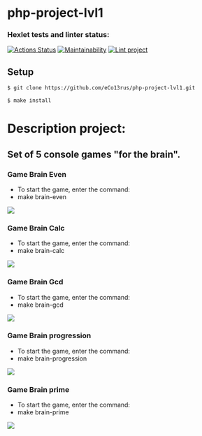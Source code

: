 # php-project-lvl1


### Hexlet tests and linter status:
[![Actions Status](https://github.com/eCo13rus/php-project-lvl1/workflows/hexlet-check/badge.svg)](https://github.com/eCo13rus/php-project-lvl1/actions)
[![Maintainability](https://api.codeclimate.com/v1/badges/d4584929471fc16f22b4/maintainability)](https://codeclimate.com/github/eCo13rus/php-project-lvl1/maintainability)
[![Lint project](https://github.com/AslanAV/php-project-lvl1/actions/workflows/Lint%20project.yml/badge.svg)](https://github.com/AslanAV/php-project-lvl1/actions/workflows/Lint%20project.yml)

## Setup

```sh
$ git clone https://github.com/eCo13rus/php-project-lvl1.git

$ make install
```
# Description project:

## Set of 5 console games "for the brain".

### Game Brain Even
- To start the game, enter the command:
- make brain-even

<a href="https://asciinema.org/a/aZQDLdmj2BKL5nXwAeSMVlj6m" target="_blank"><img src="https://asciinema.org/a/aZQDLdmj2BKL5nXwAeSMVlj6m.svg" /></a>

### Game Brain Calc
- To start the game, enter the command:
- make brain-calc

<a href="https://asciinema.org/a/aO7GMOPwGerIeT72lZ36RoPAq" target="_blank"><img src="https://asciinema.org/a/aO7GMOPwGerIeT72lZ36RoPAq.svg" /></a>

### Game Brain Gcd
- To start the game, enter the command:
- make brain-gcd

<a href="https://asciinema.org/a/cj8Vvixc0imBXQngKab1w9wng" target="_blank"><img src="https://asciinema.org/a/cj8Vvixc0imBXQngKab1w9wng.svg" /></a>

### Game Brain progression
- To start the game, enter the command:
- make brain-progression

<a href="https://asciinema.org/a/ufdSKKOg3uJhTfT3WwIBlF4Aa" target="_blank"><img src="https://asciinema.org/a/ufdSKKOg3uJhTfT3WwIBlF4Aa.svg" /></a>

### Game Brain prime
- To start the game, enter the command:
- make brain-prime

<a href="https://asciinema.org/a/n42GVyOwiedNMoaYHkqj0O2rk" target="_blank"><img src="https://asciinema.org/a/n42GVyOwiedNMoaYHkqj0O2rk.svg" /></a>